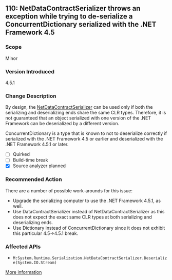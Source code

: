 ## 110: NetDataContractSerializer throws an exception while trying to de-serialize a ConcurrentDictionary serialized with the .NET Framework 4.5

### Scope
Minor

### Version Introduced
4.5.1

### Change Description
By design, the [NetDataContractSerializer](https://msdn.microsoft.com/en-us/library/system.runtime.serialization.netdatacontractserializer.aspx) can be used only if both the serializing and deserializing ends share the same CLR types. Therefore, it is not guaranteed that an object serialized with one version of the .NET Framework can be deserialized by a different version.

ConcurrentDictionary is a type that is known to not to deserialize correctly if serialized with the .NET Framework 4.5 or earlier and deserialized with the .NET Framework 4.5.1 or later.

- [ ] Quirked
- [ ] Build-time break
- [x] Source analyzer planned

### Recommended Action
There are a number of possible work-arounds for this issue:

- Upgrade the serializing computer to use the .NET Framework 4.5.1, as well.
- Use DataContractSerializer instead of NetDataContractSerializer as this does not expect the exact same CLR types at both serializing and deserializing ends.
- Use Dictionary instead of ConcurrentDictionary since it does not exhibit this particular 4.5->4.5.1 break.

### Affected APIs
* `M:System.Runtime.Serialization.NetDataContractSerializer.Deserialize(System.IO.Stream)`

[More information](http://stackoverflow.com/questions/19585791/net-4-5-1-wcf-serialization-exception)

